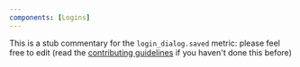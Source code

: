 ```yaml
---
components: [Logins]
---
```


This is a stub commentary for the `login_dialog.saved` metric: please feel free to edit (read the
[contributing guidelines](https://github.com/mozilla/glean-annotations/blob/main/CONTRIBUTING.md)
if you haven't done this before)
